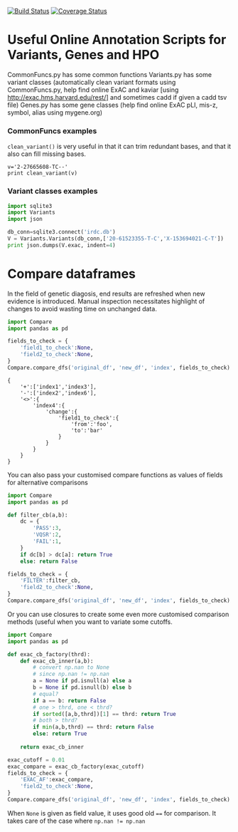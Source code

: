 [![Build Status](https://travis-ci.org/logust79/BioTools.svg?branch=master)](https://travis-ci.org/logust79/BioTools)
[![Coverage Status](https://coveralls.io/repos/github/logust79/BioTools/badge.svg?branch=master)](https://coveralls.io/github/logust79/BioTools?branch=master)
# Useful Online Annotation Scripts for Variants, Genes and HPO
CommonFuncs.py has some common functions
Variants.py has some variant classes (automatically clean variant formats using CommonFuncs.py, help find online ExAC and kaviar [using http://exac.hms.harvard.edu/rest/] and sometimes cadd if given a cadd tsv file)
Genes.py has some gene classes (help find online ExAC pLI, mis-z, symbol, alias using mygene.org)
### CommonFuncs examples
`clean_variant()` is very useful in that it can trim redundant bases, and that it also can fill missing bases.
```
v='2-27665608-TC--'
print clean_variant(v)
```
### Variant classes examples
```python
import sqlite3
import Variants
import json

db_conn=sqlite3.connect('irdc.db')
V = Variants.Variants(db_conn,['20-61523355-T-C','X-153694021-C-T'])
print json.dumps(V.exac, indent=4)
```
# Compare dataframes
In the field of genetic diagosis, end results are refreshed when new evidence is introduced. Manual inspection necessitates highlight of changes to avoid wasting time on unchanged data.
```python
import Compare
import pandas as pd

fields_to_check = {
    'field1_to_check':None,
    'field2_to_check':None,
}
Compare.compare_dfs('original_df', 'new_df', 'index', fields_to_check)
```
```
{
    '+':['index1','index3'],
    '-':['index2','index6'],
    '<>':{
        'index4':{
            'change':{
                'field1_to_check':{
                    'from':'foo',
                    'to':'bar'
                }
            }
        }
    }
}
```
You can also pass your customised compare functions as values of fields for alternative comparisons
```python
import Compare
import pandas as pd

def filter_cb(a,b):
    dc = {
        'PASS':3,
        'VQSR':2,
        'FAIL':1,
    }
    if dc[b] > dc[a]: return True
    else: return False

fields_to_check = {
    'FILTER':filter_cb,
    'field2_to_check':None,
}
Compare.compare_dfs('original_df', 'new_df', 'index', fields_to_check)
```
Or you can use closures to create some even more customised comparison methods (useful when you want to variate some cutoffs.

```python
import Compare
import pandas as pd

def exac_cb_factory(thrd):
    def exac_cb_inner(a,b):
        # convert np.nan to None
        # since np.nan != np.nan
        a = None if pd.isnull(a) else a
        b = None if pd.isnull(b) else b
        # equal?
        if a == b: return False
        # one > thrd, one < thrd?
        if sorted([a,b,thrd])[1] == thrd: return True
        # both > thrd?
        if min(a,b,thrd) == thrd: return False
        else: return True
    
    return exac_cb_inner

exac_cutoff = 0.01
exac_compare = exac_cb_factory(exac_cutoff)
fields_to_check = {
    'EXAC_AF':exac_compare,
    'field2_to_check':None,
}
Compare.compare_dfs('original_df', 'new_df', 'index', fields_to_check)
```
When `None` is given as field value, it uses good old `==` for comparison. It takes care of the case where `np.nan != np.nan`
